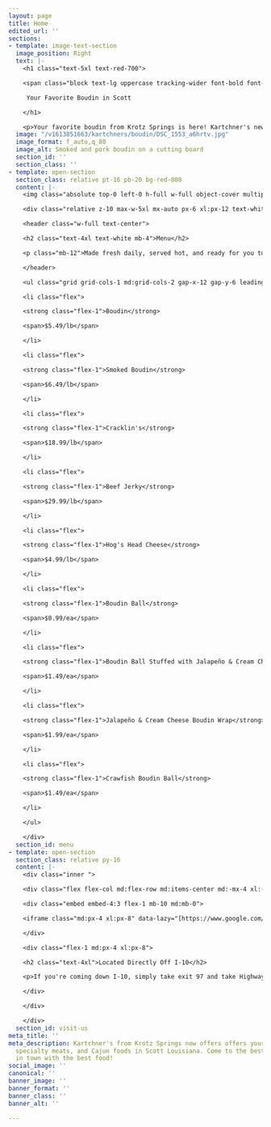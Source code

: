 ```yaml
---
layout: page
title: Home
edited_url: ''
sections:
- template: image-text-section
  image_position: Right
  text: |-
    <h1 class="text-5xl text-red-700">

    <span class="block text-lg uppercase tracking-wider font-bold font-body text-gray-700">Kartchner's Specialty Meats</span>

     Your Favorite Boudin in Scott

    </h1>

    <p>Your favorite boudin from Krotz Springs is here! Kartchner's new location in Scott, Louisiana brings your favorites a little closer to home. We offer the same menu of ready to eat foods, boudin, sausage, specialty meats, and heat and eat items as well. Come give us a try!</p>
  image: "/v1613851663/kartchners/boudin/DSC_1553_a6hrtv.jpg"
  image_format: f_auto,q_80
  image_alt: Smoked and pork boudin on a cutting board
  section_id: ''
  section_class: ''
- template: open-section
  section_class: relative pt-16 pb-20 bg-red-800
  content: |-
    <img class="absolute top-0 left-0 h-full w-full object-cover multiply saturate-3 opacity-75 loaded" data-srcset="https://res.cloudinary.com/hmillerdev/image/upload/f_auto,q_80/w_400/v1601164062/kartchners/cleaver 400w, https://res.cloudinary.com/hmillerdev/image/upload/f_auto,q_80/w_800/v1601164062/kartchners/cleaver 800w, https://res.cloudinary.com/hmillerdev/image/upload/f_auto,q_80/w_1200/v1601164062/kartchners/cleaver 1200w, https://res.cloudinary.com/hmillerdev/image/upload/f_auto,q_80/w_1600/v1601164062/kartchners/cleaver 1600w, https://res.cloudinary.com/hmillerdev/image/upload/f_auto,q_80/w_2000/v1601164062/kartchners/cleaver 2000w, https://res.cloudinary.com/hmillerdev/image/upload/f_auto,q_80/w_2400/v1601164062/kartchners/cleaver 2400w" data-lazy="https://res.cloudinary.com/hmillerdev/image/upload/w_2400,f_auto,q_80/v1601164062/kartchners/cleaver" alt="">

    <div class="relative z-10 max-w-5xl mx-auto px-6 xl:px-12 text-white">

    <header class="w-full text-center">

    <h2 class="text-4xl text-white mb-4">Menu</h2>

    <p class="mb-12">Made fresh daily, served hot, and ready for you to enjoy!</p>

    </header>

    <ul class="grid grid-cols-1 md:grid-cols-2 gap-x-12 gap-y-6 leading-tight">

    <li class="flex">

    <strong class="flex-1">Boudin</strong>

    <span>$5.49/lb</span>

    </li>

    <li class="flex">

    <strong class="flex-1">Smoked Boudin</strong>

    <span>$6.49/lb</span>

    </li>

    <li class="flex">

    <strong class="flex-1">Cracklin's</strong>

    <span>$18.99/lb</span>

    </li>

    <li class="flex">

    <strong class="flex-1">Beef Jerky</strong>

    <span>$29.99/lb</span>

    </li>

    <li class="flex">

    <strong class="flex-1">Hog's Head Cheese</strong>

    <span>$4.99/lb</span>

    </li>

    <li class="flex">

    <strong class="flex-1">Boudin Ball</strong>

    <span>$0.99/ea</span>

    </li>

    <li class="flex">

    <strong class="flex-1">Boudin Ball Stuffed with Jalapeño & Cream Cheese</strong>

    <span>$1.49/ea</span>

    </li>

    <li class="flex">

    <strong class="flex-1">Jalapeño & Cream Cheese Boudin Wrap</strong>

    <span>$1.99/ea</span>

    </li>

    <li class="flex">

    <strong class="flex-1">Crawfish Boudin Ball</strong>

    <span>$1.49/ea</span>

    </li>

    </ul>

    </div>
  section_id: menu
- template: open-section
  section_class: relative py-16
  content: |-
    <div class="inner ">

    <div class="flex flex-col md:flex-row md:items-center md:-mx-4 xl:-mx-8">

    <div class="embed embed-4:3 flex-1 mb-10 md:mb-0">

    <iframe class="md:px-4 xl:px-8" data-lazy="[https://www.google.com/maps/embed?pb=](https://www.google.com/maps/embed?pb= "https://www.google.com/maps/embed?pb=")!1m18!1m12!1m3!1d861.6064839899785!2d-92.10791217075324!3d30.253442998862916!2m3!1f0!2f0!3f0!3m2!1i1024!2i768!4f13.1!3m3!1m2!1s0x862498df16c755f3%3A0x49fcf6da282679a2!2s312%20LA-93%2C%20Scott%2C%20LA%2070583!5e0!3m2!1sen!2sus!4v1601168218789!5m2!1sen!2sus" frameborder="0" style="border:0;" allowfullscreen="" aria-hidden="false" tabindex="0"></iframe>

    </div>

    <div class="flex-1 md:px-4 xl:px-8">

    <h2 class="text-4xl">Located Directly Off I-10</h2>

    <p>If you're coming down I-10, simply take exit 97 and take Highway 93 north-bound. We're directly across from Super One Foods next to La Rumba. Come in and enjoy the best rest stop in Scott. Our store and bathrooms are always clean. We have grass for pet potty breaks and trees to sit under. And of course, we've got boudin for you and snacks for the kids too.</p>

    </div>

    </div>

    </div>
  section_id: visit-us
meta_title: ''
meta_description: Kartchner's from Krotz Springs now offers offers your favorite boudin,
  specialty meats, and Cajun foods in Scott Louisiana. Come to the best rest stop
  in town with the best food!
social_image: ''
canonical: ''
banner_image: ''
banner_format: ''
banner_class: ''
banner_alt: ''

---
```

